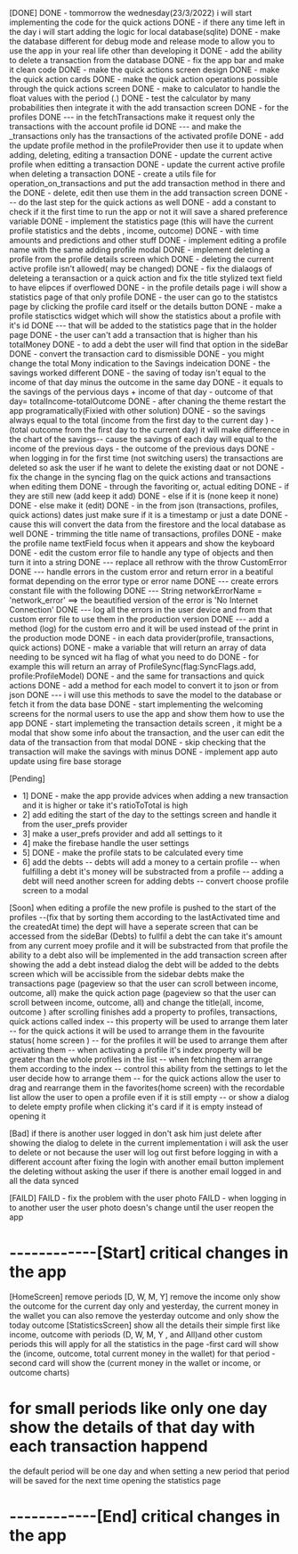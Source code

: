 [DONE]
DONE - tommorrow the wednesday(23/3/2022) i will start implementing the code for the quick actions
DONE - if there any time left in the day i will start adding the logic for local database(sqlite)
DONE - make the database different for debug mode and release mode to allow you to use the app in your real life other than developing it
DONE - add the ability to delete a transaction from the database
DONE - fix the app bar and make it clean code
DONE - make the quick actions screen design
DONE - make the quick action cards
DONE - make the quick action operations possible through the quick actions screen
DONE - make to calculator to handle the float values with the period (.)
DONE - test the calculator by many probabilities then integrate it with the add transaction screen
DONE - for the profiles
DONE --- in the fetchTransactions make it request only the transactions with the account profile id
DONE --- and make the \_transactions only has the transactions of the activated profile
DONE - add the update profile method in the profileProvider then use it to update when adding, deleting, editing a transaction
DONE - update the current active profile when editting a transaction
DONE - update the current active profile when deleting a transaction
DONE - create a utils file for operation_on_transactions and put the add transaction method in there and the
DONE - delete, edit then use them in the add transaction screen
DONE --- do the last step for the quick actions as well
DONE - add a constant to check if it the first time to run the app or not it will save a shared preference variable
DONE - implement the statistics page (this will have the current profile statistics and the debts , income, outcome)
DONE - with time amounts and predictions and other stuff
DONE - implement editing a profile name with the same adding profile modal
DONE - implement deleting a profile from the profile details screen which
DONE - deleting the current active profile isn't allowed( may be changed)
DONE - fix the dialaogs of deleteing a teransaction or a quick action and fix the title stylized text field to have elipces if overflowed
DONE - in the profile details page i will show a statistics page of that only profile
DONE - the user can go to the statistcs page by clicking the profile card itself or the details button
DONE - make a profile statisctics widget which will show the statistics about a profile with it's id
DONE --- that will be added to the statistics page that in the holder page
DONE - the user can't add a transaction that is higher than his totalMoney
DONE - to add a debt the user will find that option in the sideBar
DONE - convert the transaction card to dismissible
DONE - you might change the total Mony indication to the Savings indeication
DONE - the savings worked different
DONE - the saving of today isn't equal to the income of that day minus the outcome in the same day
DONE - it equals to the savings of the pervious days + income of that day - outcome of that day= totalIncome-totalOutcome
DONE - after chaning the theme restart the app programatically(Fixied with other solution)
DONE - so the savings always equal to the total (income from the first day to the current day ) - (total outcome from the first day to the current day) it will make difference in the chart of the savings-- cause the savings of each day will equal to the income of the previous days - the outcome of the previous days
DONE - when logging in for the first time (not switching users) the transactions are deleted so ask the user if he want to delete the existing daat or not
DONE - fix the change in the syncing flag on the quick actions and transactions when editing them
DONE - through the favoriting or, actual editing
DONE - if they are still new (add keep it add)
DONE - else if it is (none keep it none)
DONE - else make it (edit)
DONE - in the from json (transactions, profiles, quick actions) dates just make sure if it is a timestamp or just a date
DONE - cause this will convert the data from the firestore and the local database as well
DONE - trimming the title name of transactions, profiles
DONE - make the profile name textField focus when it appears and show the keyboard
DONE - edit the custom error file to handle any type of objects and then turn it into a string
DONE --- replace all rethrow with the throw CustomError
DONE --- handle errors in the custom error and return error in a beatiful format depending on the error type or error name
DONE --- create errors constant file with the following
DONE --- String networkErrorName = 'network_error' ==> the beautified version of the error is 'No Internet Connection'
DONE --- log all the errors in the user device and from that custom error file to use them in the production version
DONE --- add a method (log) for the custom erro and it will be used instead of the print in the production mode
DONE - in each data provider(profile, transactions, quick actions)
DONE - make a variable that will return an array of data needing to be synced wit ha flag of what you need to do
DONE - for example this will return an array of ProfileSync(flag:SyncFlags.add, profile:ProfileModel)
DONE - and the same for transactions and quick actions
DONE - add a method for each model to convert it to json or from json
DONE --- i will use this methods to save the model to the database or fetch it from the data base
DONE - start implementing the welcoming screens for the normal users to use the app and show them how to use the app
DONE - start implemeting the transaction details screen , it might be a modal that show some info about the transaction, and the user can edit the data of the transaction from that modal
DONE - skip checking that the transaction will make the savings with minus
DONE - implement app auto update using fire base storage

[Pending]
- 1] DONE - make the app provide advices when adding a new transaction and it is higher or take it's ratioToTotal is high
- 2] add editing the start of the day to the settings screen and handle it from the user_prefs provider
- 3] make a user_prefs provider and add all settings to it
- 4] make the firebase handle the user settings
- 5] DONE -  make the profile stats to be calculated every time
- 6] add the debts
-- debts will add a money to a certain profile
-- when fulfilling a debt it's money will be substracted from a profile
-- adding a debt will need another screen for adding debts
-- convert choose profile screen to a modal




[Soon]
when editing a profile the new profile is pushed to the start of the profiles
--(fix that by sorting them according to the lastActivated time and the createdAt time)
the dept will have a seperate screen that can be accessed from the sideBar (Debts)
to fullfil a debt the can take it's amount from any current moey profile and it will be substracted from that profile
the ability to a debt also will be implemented in the add transaction screen after showing the add a debt instead dialog the debt will be added to the debts screen which will be accissible from the sidebar debts
make the transactions page (pageview so that the user can scroll between income, outcome, all)
make the quick action page (pageview so that the user can scroll between income, outcome, all)
and change the title(all, income, outcome ) after scrolling finishes
add a property to profiles, transactions, quick actions called index
-- this property will be used to arrange them later
-- for the quick actions it will be used to arrange them in the favourite status( home screen )
-- for the profiles it will be used to arrange them after activating them
-- when activating a profile it's index property will be greater than the whole profiles in the list
-- when fetching them arrange them according to the index
-- control this ability from the settings to let the user decide how to arrange them
-- for the quick actions allow the user to drag and rearrange them in the favorites(home screen) with the recordable list
allow the user to open a profile even if it is still empty
-- or show a dialog to delete empty profile when clicking it's card if it is empty instead of opening it

[Bad]
if there is another user logged in don't ask him just delete after showing the dialog to delete
in the current implementation i will ask the user to delete or not
because the user will log out first before logging in with a different account
after fixing the login with another email button implement the deleting without asking the user if there is another email logged in and all the data synced

[FAILD]
FAILD - fix the problem with the user photo
FAILD - when logging in to another user the user photo doesn's change until the user reopen the app

# ------------[Start] critical changes in the app

[HomeScreen] remove periods [D, W, M, Y]
remove the income
only show the outcome for the current day only and yesterday, the current money in the wallet
you can also remove the yesterday outcome and only show the today outcome
[StatisticsScreen]
show all the details their
simple first like income, outcome with periods (D, W, M, Y , and All)and other custom periods
this will apply for all the statistics in the page
-first card will show the (income, outcome, total current money in the wallet) for that period
-second card will show the (current money in the wallet or income, or outcome charts)

# for small periods like only one day show the details of that day with each transaction happend

the default period will be one day and when setting a new period that period will be saved for the next time opening the statistics page

# ------------[End] critical changes in the app
